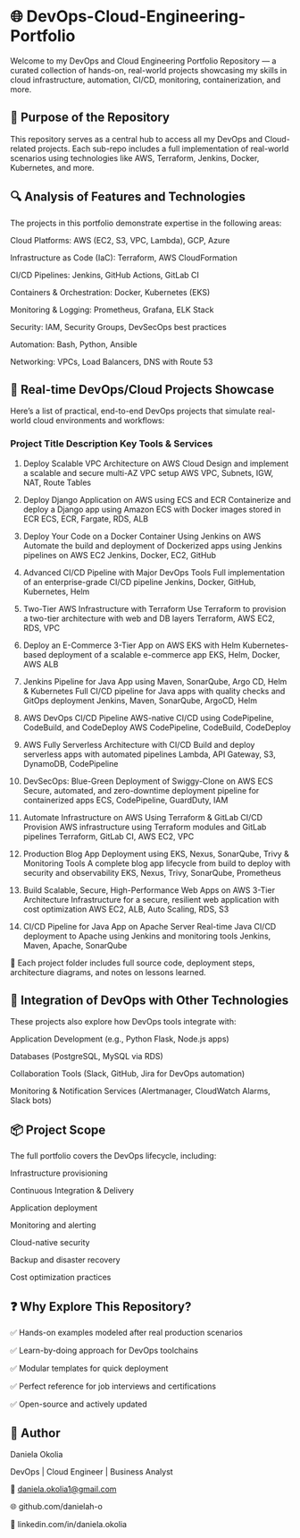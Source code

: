 # 🌐 DevOps-Cloud-Engineering-Portfolio
Welcome to my DevOps and Cloud Engineering Portfolio Repository — a curated collection of hands-on, real-world projects showcasing my skills in cloud infrastructure, automation, CI/CD, monitoring, containerization, and more.

## 📁 Purpose of the Repository
This repository serves as a central hub to access all my DevOps and Cloud-related projects. Each sub-repo includes a full implementation of real-world scenarios using technologies like AWS, Terraform, Jenkins, Docker, Kubernetes, and more.

## 🔍 Analysis of Features and Technologies
The projects in this portfolio demonstrate expertise in the following areas:

Cloud Platforms: AWS (EC2, S3, VPC, Lambda), GCP, Azure

Infrastructure as Code (IaC): Terraform, AWS CloudFormation

CI/CD Pipelines: Jenkins, GitHub Actions, GitLab CI

Containers & Orchestration: Docker, Kubernetes (EKS)

Monitoring & Logging: Prometheus, Grafana, ELK Stack

Security: IAM, Security Groups, DevSecOps best practices

Automation: Bash, Python, Ansible

Networking: VPCs, Load Balancers, DNS with Route 53


## 🚀 Real-time DevOps/Cloud Projects Showcase
Here’s a list of practical, end-to-end DevOps projects that simulate real-world cloud environments and workflows:

### Project Title	Description	Key Tools & Services
1.	Deploy Scalable VPC Architecture on AWS Cloud	Design and implement a scalable and secure multi-AZ VPC setup	AWS VPC, Subnets, IGW, NAT, Route Tables

2.	Deploy Django Application on AWS using ECS and ECR	Containerize and deploy a Django app using Amazon ECS with Docker images stored in ECR	ECS, ECR, Fargate, RDS, ALB

3.	Deploy Your Code on a Docker Container Using Jenkins on AWS	Automate the build and deployment of Dockerized apps using Jenkins pipelines on AWS EC2	Jenkins, Docker, EC2, GitHub

4.	Advanced CI/CD Pipeline with Major DevOps Tools	Full implementation of an enterprise-grade CI/CD pipeline	Jenkins, Docker, GitHub, Kubernetes, Helm

5.	Two-Tier AWS Infrastructure with Terraform	Use Terraform to provision a two-tier architecture with web and DB layers	Terraform, AWS EC2, RDS, VPC

6.	Deploy an E-Commerce 3-Tier App on AWS EKS with Helm	Kubernetes-based deployment of a scalable e-commerce app	EKS, Helm, Docker, AWS ALB

7.	Jenkins Pipeline for Java App using Maven, SonarQube, Argo CD, Helm & Kubernetes	Full CI/CD pipeline for Java apps with quality checks and GitOps deployment	Jenkins, Maven, SonarQube, ArgoCD, Helm

8.	AWS DevOps CI/CD Pipeline	AWS-native CI/CD using CodePipeline, CodeBuild, and CodeDeploy	AWS CodePipeline, CodeBuild, CodeDeploy

9.	AWS Fully Serverless Architecture with CI/CD	Build and deploy serverless apps with automated pipelines	Lambda, API Gateway, S3, DynamoDB, CodePipeline

10.	DevSecOps: Blue-Green Deployment of Swiggy-Clone on AWS ECS	Secure, automated, and zero-downtime deployment pipeline for containerized apps	ECS, CodePipeline, GuardDuty, IAM

11.	Automate Infrastructure on AWS Using Terraform & GitLab CI/CD	Provision AWS infrastructure using Terraform modules and GitLab pipelines	Terraform, GitLab CI, AWS EC2, VPC

12.	Production Blog App Deployment using EKS, Nexus, SonarQube, Trivy & Monitoring Tools	A complete blog app lifecycle from build to deploy with security and observability	EKS, Nexus, Trivy, SonarQube, Prometheus

13.	Build Scalable, Secure, High-Performance Web Apps on AWS 3-Tier Architecture	Infrastructure for a secure, resilient web application with cost optimization	AWS EC2, ALB, Auto Scaling, RDS, S3

14.	CI/CD Pipeline for Java App on Apache Server	Real-time Java CI/CD deployment to Apache using Jenkins and monitoring tools	Jenkins, Maven, Apache, SonarQube

🔗 Each project folder includes full source code, deployment steps, architecture diagrams, and notes on lessons learned.

## 🔗 Integration of DevOps with Other Technologies
These projects also explore how DevOps tools integrate with:

Application Development (e.g., Python Flask, Node.js apps)

Databases (PostgreSQL, MySQL via RDS)

Collaboration Tools (Slack, GitHub, Jira for DevOps automation)

Monitoring & Notification Services (Alertmanager, CloudWatch Alarms, Slack bots)


## 📦 Project Scope
The full portfolio covers the DevOps lifecycle, including:

Infrastructure provisioning

Continuous Integration & Delivery

Application deployment

Monitoring and alerting

Cloud-native security

Backup and disaster recovery

Cost optimization practices


## ❓ Why Explore This Repository?

✅ Hands-on examples modeled after real production scenarios

✅ Learn-by-doing approach for DevOps toolchains

✅ Modular templates for quick deployment

✅ Perfect reference for job interviews and certifications

✅ Open-source and actively updated


## 👤 Author

Daniela Okolia

DevOps | Cloud Engineer | Business Analyst

📧 daniela.okolia1@gmail.com

🌐 github.com/danielah-o

💼 linkedin.com/in/daniela.okolia

